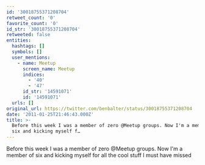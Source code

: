 ```yaml
---
id: '30018755371208704'
retweet_count: '0'
favorite_count: '0'
id_str: '30018755371208704'
retweeted: false
entities:
  hashtags: []
  symbols: []
  user_mentions:
    - name: Meetup
      screen_name: Meetup
      indices:
        - '40'
        - '47'
      id_str: '14591071'
      id: '14591071'
  urls: []
original_url: https://twitter.com/benbalter/status/30018755371208704
date: '2011-01-25T21:46:43.000Z'
title: >-
  Before this week I was a member of zero @Meetup groups. Now I'm a member of
  six and kicking myself f…
---
```


Before this week I was a member of zero @Meetup groups. Now I'm a member of six and kicking myself for all the cool stuff I must have missed
